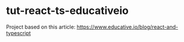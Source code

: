 # tut-react-ts-educativeio
Project based on this article: https://www.educative.io/blog/react-and-typescript
